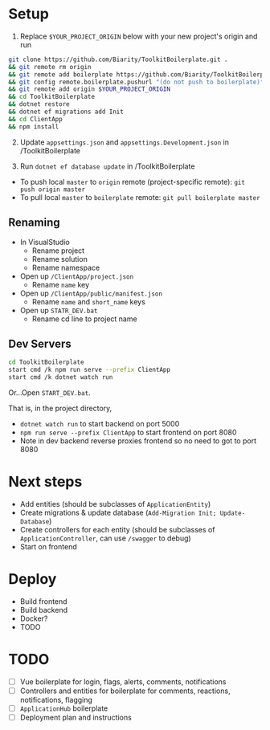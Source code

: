 # Setup

1. Replace `$YOUR_PROJECT_ORIGIN` below with your new project's origin and run

```bash
git clone https://github.com/Biarity/ToolkitBoilerplate.git . 
&& git remote rm origin 
&& git remote add boilerplate https://github.com/Biarity/ToolkitBoilerplate.git 
&& git config remote.boilerplate.pushurl "(do not push to boilerplate)" 
&& git remote add origin $YOUR_PROJECT_ORIGIN 
&& cd ToolkitBoilerplate 
&& dotnet restore 
&& dotnet ef migrations add Init 
&& cd ClientApp 
&& npm install 
``` 

2. Update `appsettings.json` and `appsettings.Development.json` in /ToolkitBoilerplate

3. Run `dotnet ef database update` in /ToolkitBoilerplate

* To push local `master` to `origin` remote (project-specific remote): `git push origin master`
* To pull local `master` to `boilerplate` remote: `git pull boilerplate master`

## Renaming

* In VisualStudio
    * Rename project
    * Rename solution
    * Rename namespace
* Open up `/ClientApp/project.json`
    * Rename `name` key
* Open up `/ClientApp/public/manifest.json`
    * Rename `name` and `short_name` keys
* Open up `STATR_DEV.bat`
	* Rename cd line to project name

## Dev Servers

```bash
cd ToolkitBoilerplate
start cmd /k npm run serve --prefix ClientApp
start cmd /k dotnet watch run
```

Or...Open `START_DEV.bat`.

That is, in the project directory,
* `dotnet watch run` to start backend on port 5000
* `npm run serve --prefix ClientApp` to start frontend on port 8080
* Note in dev backend reverse proxies frontend so no need to got to port 8080

# Next steps

* Add entities (should be subclasses of `ApplicationEntity`)
* Create migrations & update database (`Add-Migration Init; Update-Database`)
* Create controllers for each entity (should be subclasses of `ApplicationController`, can use `/swagger` to debug)
* Start on frontend

# Deploy

* Build frontend
* Build backend
* Docker? 
* TODO

# TODO

- [ ] Vue boilerplate for login, flags, alerts, comments, notifications
- [ ] Controllers and entities for boilerplate for comments, reactions, notifications, flagging
- [ ] `ApplicationHub` boilerplate
- [ ] Deployment plan and instructions
